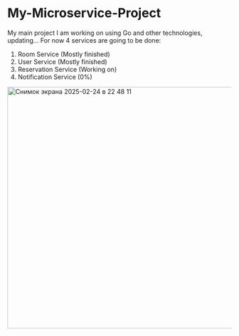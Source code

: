 # My-Microservice-Project
My main project I am working on using Go and other technologies, updating...
For now 4 services are going to be done:
1. Room Service (Mostly finished)
2. User Service (Mostly finished)
3. Reservation Service (Working on)
4. Notification Service (0%)

<img width="543" alt="Снимок экрана 2025-02-24 в 22 48 11" src="https://github.com/user-attachments/assets/c6d43eb8-712e-4668-bc69-4b20835f2a12" />
